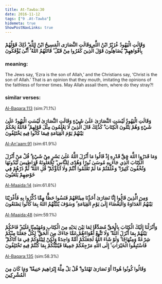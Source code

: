 ```yaml
---
title: At-Tawba:30
date: 2016-11-12
tags: ["9 .At-Tawba"]
hidemeta: true 
ShowPostNavLinks: true 
---
```

### وَقَالَتِ الْيَهُودُ عُزَيْرٌ ابْنُ اللَّهِ وَقَالَتِ النَّصَارَى الْمَسِيحُ ابْنُ اللَّهِ ۖ ذَٰلِكَ قَوْلُهُمْ بِأَفْوَاهِهِمْ ۖ يُضَاهِئُونَ قَوْلَ الَّذِينَ كَفَرُوا مِنْ قَبْلُ ۚ قَاتَلَهُمُ اللَّهُ ۚ أَنَّىٰ يُؤْفَكُونَ
### meaning: 
The Jews say, ‘Ezra is the son of Allah,’ and the Christians say, ‘Christ is the son of Allah.’ That is an opinion that they mouth, imitating the opinions of the faithless of former times. May Allah assail them, where do they stray?!
### similar verses: 

[Al-Baqara:113](/2/113) (sim:71.1%)

### وَقَالَتِ الْيَهُودُ لَيْسَتِ النَّصَارَىٰ عَلَىٰ شَيْءٍ وَقَالَتِ النَّصَارَىٰ لَيْسَتِ الْيَهُودُ عَلَىٰ شَيْءٍ وَهُمْ يَتْلُونَ الْكِتَابَ ۗ كَذَٰلِكَ قَالَ الَّذِينَ لَا يَعْلَمُونَ مِثْلَ قَوْلِهِمْ ۚ فَاللَّهُ يَحْكُمُ بَيْنَهُمْ يَوْمَ الْقِيَامَةِ فِيمَا كَانُوا فِيهِ يَخْتَلِفُونَ

[Al-An'aam:91](/6/91) (sim:61.9%)

### وَمَا قَدَرُوا اللَّهَ حَقَّ قَدْرِهِ إِذْ قَالُوا مَا أَنْزَلَ اللَّهُ عَلَىٰ بَشَرٍ مِنْ شَيْءٍ ۗ قُلْ مَنْ أَنْزَلَ الْكِتَابَ الَّذِي جَاءَ بِهِ مُوسَىٰ نُورًا وَهُدًى لِلنَّاسِ ۖ تَجْعَلُونَهُ قَرَاطِيسَ تُبْدُونَهَا وَتُخْفُونَ كَثِيرًا ۖ وَعُلِّمْتُمْ مَا لَمْ تَعْلَمُوا أَنْتُمْ وَلَا آبَاؤُكُمْ ۖ قُلِ اللَّهُ ۖ ثُمَّ ذَرْهُمْ فِي خَوْضِهِمْ يَلْعَبُونَ

[Al-Maaida:14](/5/14) (sim:61.8%)

### وَمِنَ الَّذِينَ قَالُوا إِنَّا نَصَارَىٰ أَخَذْنَا مِيثَاقَهُمْ فَنَسُوا حَظًّا مِمَّا ذُكِّرُوا بِهِ فَأَغْرَيْنَا بَيْنَهُمُ الْعَدَاوَةَ وَالْبَغْضَاءَ إِلَىٰ يَوْمِ الْقِيَامَةِ ۚ وَسَوْفَ يُنَبِّئُهُمُ اللَّهُ بِمَا كَانُوا يَصْنَعُونَ

[Al-Maaida:48](/5/48) (sim:59.1%)

### وَأَنْزَلْنَا إِلَيْكَ الْكِتَابَ بِالْحَقِّ مُصَدِّقًا لِمَا بَيْنَ يَدَيْهِ مِنَ الْكِتَابِ وَمُهَيْمِنًا عَلَيْهِ ۖ فَاحْكُمْ بَيْنَهُمْ بِمَا أَنْزَلَ اللَّهُ ۖ وَلَا تَتَّبِعْ أَهْوَاءَهُمْ عَمَّا جَاءَكَ مِنَ الْحَقِّ ۚ لِكُلٍّ جَعَلْنَا مِنْكُمْ شِرْعَةً وَمِنْهَاجًا ۚ وَلَوْ شَاءَ اللَّهُ لَجَعَلَكُمْ أُمَّةً وَاحِدَةً وَلَٰكِنْ لِيَبْلُوَكُمْ فِي مَا آتَاكُمْ ۖ فَاسْتَبِقُوا الْخَيْرَاتِ ۚ إِلَى اللَّهِ مَرْجِعُكُمْ جَمِيعًا فَيُنَبِّئُكُمْ بِمَا كُنْتُمْ فِيهِ تَخْتَلِفُونَ

[Al-Baqara:135](/2/135) (sim:58.3%)

### وَقَالُوا كُونُوا هُودًا أَوْ نَصَارَىٰ تَهْتَدُوا ۗ قُلْ بَلْ مِلَّةَ إِبْرَاهِيمَ حَنِيفًا ۖ وَمَا كَانَ مِنَ الْمُشْرِكِينَ
